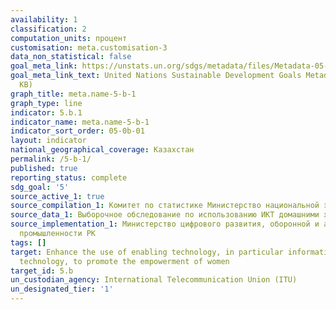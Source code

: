```yaml
---
availability: 1
classification: 2
computation_units: процент
customisation: meta.customisation-3
data_non_statistical: false
goal_meta_link: https://unstats.un.org/sdgs/metadata/files/Metadata-05-0B-01.pdf
goal_meta_link_text: United Nations Sustainable Development Goals Metadata (PDF 211
  KB)
graph_title: meta.name-5-b-1
graph_type: line
indicator: 5.b.1
indicator_name: meta.name-5-b-1
indicator_sort_order: 05-0b-01
layout: indicator
national_geographical_coverage: Казахстан
permalink: /5-b-1/
published: true
reporting_status: complete
sdg_goal: '5'
source_active_1: true
source_compilation_1: Комитет по статистике Министерство национальной экономики РК
source_data_1: Выборочное обследование по использованию ИКТ домашними хозяйствами
source_implementation_1: Министерство цифрового развития, оборонной и аэрокосмической
  промышленности РК
tags: []
target: Enhance the use of enabling technology, in particular information and communications
  technology, to promote the empowerment of women
target_id: 5.b
un_custodian_agency: International Telecommunication Union (ITU)
un_designated_tier: '1'
---
```

